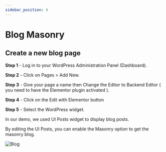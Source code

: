 ```yaml
---
sidebar_position: 4
---
```

# Blog Masonry

## Create a new blog page

**Step 1** - Log in to your WordPress Administration Panel (Dashboard).

**Step 2** - Click on Pages > Add New.

**Step 3** - Give your page a name then Change the Editor to Backend Editor ( you need to have the Elementor plugin activated ).

**Step 4** - Click on the Edit with Elementor button

**Step 5** - Select the WordPress widget.

In our demo, we used UI Posts widget to display blog posts.

By editing the UI Posts, you can enable the Masonry option to get the masonry blog.

![Blog](./img/blog-masonry.avif)
